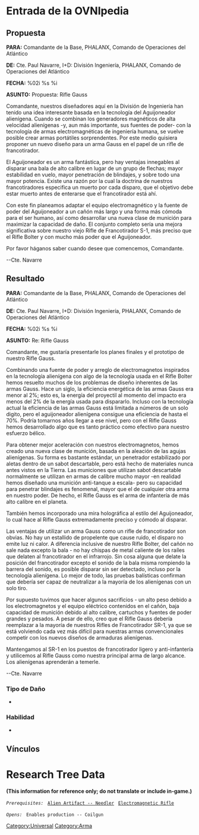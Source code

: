 # Entrada de la OVNIpedia

## Propuesta

**PARA:** Comandante de la Base, PHALANX, Comando de Operaciones del
Atlántico

**DE:** Cte. Paul Navarre, I+D: División Ingeniería, PHALANX, Comando de
Operaciones del Atlántico

**FECHA:** %02i %s %i

**ASUNTO:** Propuesta: Rifle Gauss

Comandante, nuestros diseñadores aquí en la División de Ingeniería han
tenido una idea interesante basada en la tecnología del Aguijoneador
alienígena. Cuando se combinan los generadores magnéticos de alta
velocidad alienígenas -y, aun más importante, sus fuentes de poder- con
la tecnología de armas electromagnéticas de ingeniería humana, se vuelve
posible crear armas portátiles sorprendentes. Por este medio quisiera
proponer un nuevo diseño para un arma Gauss en el papel de un rifle de
francotirador.

El Aguijoneador es un arma fantástica, pero hay ventajas innegables al
disparar una bala de alto calibre en lugar de un grupo de flechas; mayor
estabilidad en vuelo, mayor penetración de blindajes, y sobre todo una
mayor potencia. Existe una razón por la cual la doctrina de nuestros
francotiradores especifica un muerto por cada disparo, que el objetivo
debe estar muerto antes de enterarse que el francotirador está ahí.

Con este fin planeamos adaptar el equipo electromagnético y la fuente de
poder del Aguijoneador a un cañón más largo y una forma más cómoda para
el ser humano, así como desarrollar una nueva clase de munición para
maximizar la capacidad de daño. El conjunto completo sería una mejora
significativa sobre nuestro viejo Rifle de Francotirador S-1, más
preciso que el Rifle Bolter y con mucho más poder que el Aguijoneador.

Por favor háganos saber cuando desee que comencemos, Comandante.

--Cte. Navarre

## Resultado

**PARA:** Comandante de la Base, PHALANX, Comando de Operaciones del
Atlántico

**DE:** Cte. Paul Navarre, I+D: División Ingeniería, PHALANX, Comando de
Operaciones del Atlántico

**FECHA:** %02i %s %i

**ASUNTO:** Re: Rifle Gauss

Comandante, me gustaría presentarle los planes finales y el prototipo de
nuestro Rifle Gauss.

Combinando una fuente de poder y arreglo de electromagnetos inspirados
en la tecnología alienígena con algo de la tecnología usada en el Rifle
Bolter hemos resuelto muchos de los problemas de diseño inherentes de
las armas Gauss. Hace un siglo, la eficiencia energética de las armas
Gauss era menor al 2%; esto es, la energía del proyectil al momento del
impacto era menos del 2% de la energía usada para dispararlo. Incluso
con la tecnología actual la eficiencia de las armas Gauss está limitada
a números de un solo digito, pero el aguijoneador alienígena consigue
una eficiencia de hasta el 70%. Podría tomarnos años llegar a ese nivel,
pero con el Rifle Gauss hemos desarrollado algo que es tanto práctico
como efectivo para nuestro esfuerzo bélico.

Para obtener mejor aceleración con nuestros electromagnetos, hemos
creado una nueva clase de munición, basada en la aleación de las agujas
alienígenas. Su forma es bastante estándar, un penetrador estabilizado
por aletas dentro de un sabot descartable, pero está hecho de materiales
nunca antes vistos en la Tierra. Las municiones que utilizan sabot
descartable normalmente se utilizan en armas de calibre mucho mayor -en
realidad hemos diseñado una munición anti-tanque a escala- pero su
capacidad para penetrar blindajes es fenomenal, mayor que el de
cualquier otra arma en nuestro poder. De hecho, el Rifle Gauss es el
arma de infantería de más alto calibre en el planeta.

También hemos incorporado una mira holográfica al estilo del
Aguijoneador, lo cual hace al Rifle Gauss extremadamente preciso y
cómodo al disparar.

Las ventajas de utilizar un arma Gauss como un rifle de francotirador
son obvias. No hay un estallido de propelente que cause ruido, el
disparo no emite luz ni calor. A diferencia inclusive de nuestro Rifle
Bolter, del cañón no sale nada excepto la bala - no hay chispas de metal
caliente de los raíles que delaten al francotirador en el infrarrojo.
Sin cosa alguna que delate la posición del francotirador excepto el
sonido de la bala misma rompiendo la barrera del sonido, es posible
disparar sin ser detectado, incluso por la tecnología alienígena. Lo
mejor de todo, las pruebas balísticas confirman que debería ser capaz de
neutralizar a la mayoría de los alienígenas con un solo tiro.

Por supuesto tuvimos que hacer algunos sacrificios - un alto peso debido
a los electromagnetos y el equipo eléctrico contenidos en el cañón, baja
capacidad de munición debido al alto calibre, cartuchos y fuentes de
poder grandes y pesados. A pesar de ello, creo que el Rifle Gauss
debería reemplazar a la mayoría de nuestros Rifles de Francotirador
SR-1, ya que se está volviendo cada vez más difícil para nuestras armas
convencionales competir con los nuevos diseños de armaduras alienígenas.

Mantengamos al SR-1 en los puestos de francotirador ligero y
anti-infantería y utilicemos al Rifle Gauss como nuestra principal arma
de largo alcance. Los alienígenas aprenderán a temerle.

--Cte. Navarre

### Tipo de Daño

-

### Habilidad

-

## Vínculos

# Research Tree Data

**(This information for reference only; do not translate or include
in-game.)**

*`Prerequisites:`*
` `[`Alien Artifact -- Needler`](Equipment/Primary_Weapons/Needler "wikilink")
` `[`Electromagnetic Rifle`](Equipment/Primary_Weapons/Bolter_Rifle "wikilink")

*`Opens:`*
` Enables production -- Coilgun`

[Category:Universal](Category:Universal "wikilink")
[Category:Arma](Category:Arma "wikilink")